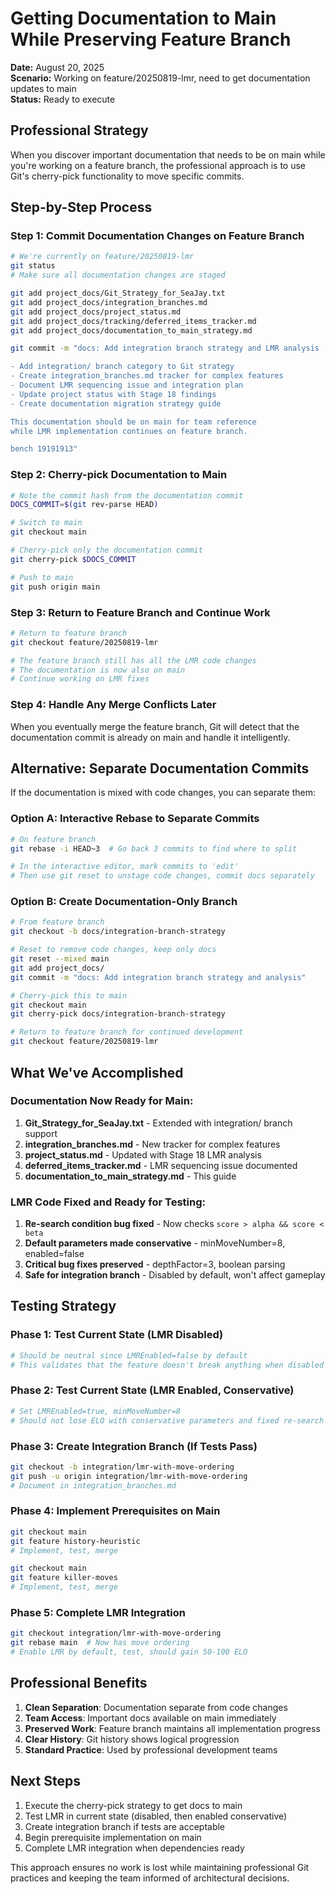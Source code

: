 # Getting Documentation to Main While Preserving Feature Branch

**Date:** August 20, 2025  
**Scenario:** Working on feature/20250819-lmr, need to get documentation updates to main  
**Status:** Ready to execute  

## Professional Strategy

When you discover important documentation that needs to be on main while you're working on a feature branch, the professional approach is to use Git's cherry-pick functionality to move specific commits.

## Step-by-Step Process

### Step 1: Commit Documentation Changes on Feature Branch

```bash
# We're currently on feature/20250819-lmr
git status
# Make sure all documentation changes are staged

git add project_docs/Git_Strategy_for_SeaJay.txt
git add project_docs/integration_branches.md
git add project_docs/project_status.md
git add project_docs/tracking/deferred_items_tracker.md
git add project_docs/documentation_to_main_strategy.md

git commit -m "docs: Add integration branch strategy and LMR analysis

- Add integration/ branch category to Git strategy
- Create integration_branches.md tracker for complex features
- Document LMR sequencing issue and integration plan
- Update project status with Stage 18 findings
- Create documentation migration strategy guide

This documentation should be on main for team reference
while LMR implementation continues on feature branch.

bench 19191913"
```

### Step 2: Cherry-pick Documentation to Main

```bash
# Note the commit hash from the documentation commit
DOCS_COMMIT=$(git rev-parse HEAD)

# Switch to main
git checkout main

# Cherry-pick only the documentation commit
git cherry-pick $DOCS_COMMIT

# Push to main
git push origin main
```

### Step 3: Return to Feature Branch and Continue Work

```bash
# Return to feature branch
git checkout feature/20250819-lmr

# The feature branch still has all the LMR code changes
# The documentation is now also on main
# Continue working on LMR fixes
```

### Step 4: Handle Any Merge Conflicts Later

When you eventually merge the feature branch, Git will detect that the documentation commit is already on main and handle it intelligently.

## Alternative: Separate Documentation Commits

If the documentation is mixed with code changes, you can separate them:

### Option A: Interactive Rebase to Separate Commits

```bash
# On feature branch
git rebase -i HEAD~3  # Go back 3 commits to find where to split

# In the interactive editor, mark commits to 'edit'
# Then use git reset to unstage code changes, commit docs separately
```

### Option B: Create Documentation-Only Branch

```bash
# From feature branch
git checkout -b docs/integration-branch-strategy

# Reset to remove code changes, keep only docs
git reset --mixed main
git add project_docs/
git commit -m "docs: Add integration branch strategy and analysis"

# Cherry-pick this to main
git checkout main
git cherry-pick docs/integration-branch-strategy

# Return to feature branch for continued development
git checkout feature/20250819-lmr
```

## What We've Accomplished

### Documentation Now Ready for Main:

1. **Git_Strategy_for_SeaJay.txt** - Extended with integration/ branch support
2. **integration_branches.md** - New tracker for complex features
3. **project_status.md** - Updated with Stage 18 LMR analysis
4. **deferred_items_tracker.md** - LMR sequencing issue documented
5. **documentation_to_main_strategy.md** - This guide

### LMR Code Fixed and Ready for Testing:

1. **Re-search condition bug fixed** - Now checks `score > alpha && score < beta`
2. **Default parameters made conservative** - minMoveNumber=8, enabled=false
3. **Critical bug fixes preserved** - depthFactor=3, boolean parsing
4. **Safe for integration branch** - Disabled by default, won't affect gameplay

## Testing Strategy

### Phase 1: Test Current State (LMR Disabled)
```bash
# Should be neutral since LMREnabled=false by default
# This validates that the feature doesn't break anything when disabled
```

### Phase 2: Test Current State (LMR Enabled, Conservative)
```bash
# Set LMREnabled=true, minMoveNumber=8 
# Should not lose ELO with conservative parameters and fixed re-search bug
```

### Phase 3: Create Integration Branch (If Tests Pass)
```bash
git checkout -b integration/lmr-with-move-ordering
git push -u origin integration/lmr-with-move-ordering
# Document in integration_branches.md
```

### Phase 4: Implement Prerequisites on Main
```bash
git checkout main
git feature history-heuristic
# Implement, test, merge

git checkout main
git feature killer-moves
# Implement, test, merge
```

### Phase 5: Complete LMR Integration
```bash
git checkout integration/lmr-with-move-ordering
git rebase main  # Now has move ordering
# Enable LMR by default, test, should gain 50-100 ELO
```

## Professional Benefits

1. **Clean Separation**: Documentation separate from code changes
2. **Team Access**: Important docs available on main immediately  
3. **Preserved Work**: Feature branch maintains all implementation progress
4. **Clear History**: Git history shows logical progression
5. **Standard Practice**: Used by professional development teams

## Next Steps

1. Execute the cherry-pick strategy to get docs to main
2. Test LMR in current state (disabled, then enabled conservative)
3. Create integration branch if tests are acceptable
4. Begin prerequisite implementation on main
5. Complete LMR integration when dependencies ready

This approach ensures no work is lost while maintaining professional Git practices and keeping the team informed of architectural decisions.